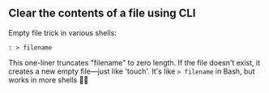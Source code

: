 ## Clear the contents of a file using CLI

Empty file trick in various shells:
```
: > filename
```

This one-liner truncates "filename" to zero length. If the file doesn't exist, it creates a new empty file—just like 'touch'. It's like `> filename` in Bash, but works in more shells 🎩✨
